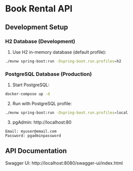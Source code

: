 # Book Rental API

## Development Setup

### H2 Database (Development)
1. Use H2 in-memory database (default profile):
```bash
./mvnw spring-boot:run -Dspring-boot.run.profiles=h2
```

### PostgreSQL Database (Production)
1. Start PostgreSQL:
```bash
docker-compose up -d
```

2. Run with PostgreSQL profile:
```bash
./mvnw spring-boot:run -Dspring-boot.run.profiles=local
```

3. pgAdmin: http://localhost:80
```
Email: myuser@email.com
Password: pgadminpassword
```

## API Documentation
Swagger UI: http://localhost:8080/swagger-ui/index.html 